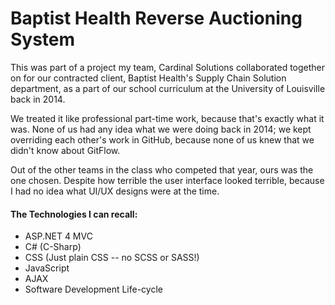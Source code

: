 # Baptist Health Reverse Auctioning System

This was part of a project my team, Cardinal Solutions collaborated together on for our contracted client, Baptist Health's Supply Chain Solution department, as a part of our school curriculum at the University of Louisville back in 2014.

We treated it like professional part-time work, because that's exactly what it was. None of us had any idea what we were doing back in 2014; we kept overriding each other's work in GitHub, because none of us knew that we didn't know about GitFlow.

Out of the other teams in the class who competed that year, ours was the one chosen. Despite how terrible the user interface looked terrible, because I had no idea what UI/UX designs were at the time.

#### The Technologies I can recall:
* ASP.NET 4 MVC
* C# (C-Sharp)
* CSS (Just plain CSS -- no SCSS or SASS!)
* JavaScript
* AJAX
* Software Development Life-cycle
